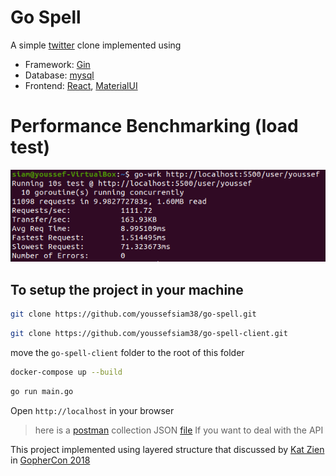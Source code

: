 <h1>Go Spell</h1>

A simple <a href="http://twitter.com/">twitter</a> clone implemented using 
* Framework: <a href="https://github.com/gin-gonic/gin" >Gin</a>
* Database: <a href="https://www.mysql.com/" >mysql</a>
* Frontend: <a href="https://reactjs.org/" >React</a>, <a href="https://material-ui.com/" >MaterialUI</a>

<h1>Performance Benchmarking (load test)</h1>
<img src="./imgs/go-wrk_benchmarking.png" style="height: " >

<h2>To setup the project in your machine</h2>

```bash
git clone https://github.com/youssefsiam38/go-spell.git
```
```bash
git clone https://github.com/youssefsiam38/go-spell-client.git
```

 move the `go-spell-client` folder to the root of this folder

```bash
docker-compose up --build
```
```bash
go run main.go
```

Open `http://localhost` in your browser

> here is a <a href="https://www.postman.com/">postman</a> collection JSON <a href="https://www.postman.com/collections/57515ddaceda8c8ecc31" >file</a> If you want to deal with the API

This project implemented using layered structure that discussed by <a href="https://github.com/katzien">Kat Zien</a> in <a href="https://www.youtube.com/watch?v=oL6JBUk6tj0&t=245s">GopherCon 2018</a>

